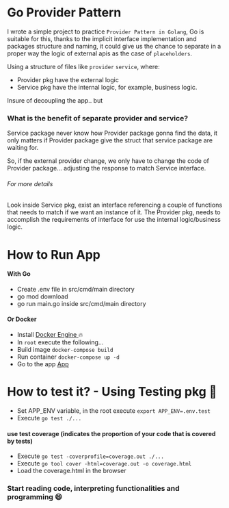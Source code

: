 # Go Provider Pattern

I wrote a simple project to practice `Provider Pattern in Golang`, Go is suitable for this, thanks to the implicit interface implementation and packages structure and naming, it could give us the chance to separate in a proper way the logic of external apis as the case of `placeholders`.

Using a structure of files like `provider` `service`, where:

-   Provider pkg have the external logic
-   Service pkg have the internal logic, for example, business logic.

Insure of decoupling the app.. but

### What is the benefit of separate provider and service?

Service package never know how Provider package gonna find the data, it only matters if Provider package give the struct that service package are waiting for.

So, if the external provider change, we only have to change the code of Provider package... adjusting the response to match Service interface.

###### For more details

Look inside Service pkg, exist an interface referencing a couple of functions that needs to match if we want an instance of it. The Provider pkg, needs to accomplish the requirements of interface for use the internal logic/business logic.

# How to Run App

#### With Go

-   Create .env file in src/cmd/main directory
-   go mod download
-   go run main.go inside src/cmd/main directory

#### Or Docker

-   Install [ Docker Engine ](https://docs.docker.com/engine/install/) :fire:
-   In `root` execute the following...
-   Build image `docker-compose build`
-   Run container `docker-compose up -d`
-   Go to the app [ App ](http://127.0.0.1:3005/json-placeholders)

# How to test it? - Using Testing pkg 🧪

-   Set APP_ENV variable, in the root execute `export APP_ENV=.env.test`
-   Execute `go test ./...`

#### use test coverage (indicates the proportion of your code that is covered by tests)

-   Execute `go test -coverprofile=coverage.out ./...`
-   Execute `go tool cover -html=coverage.out -o coverage.html`
-   Load the coverage.html in the browser

### Start reading code, interpreting functionalities and programming :smile:
